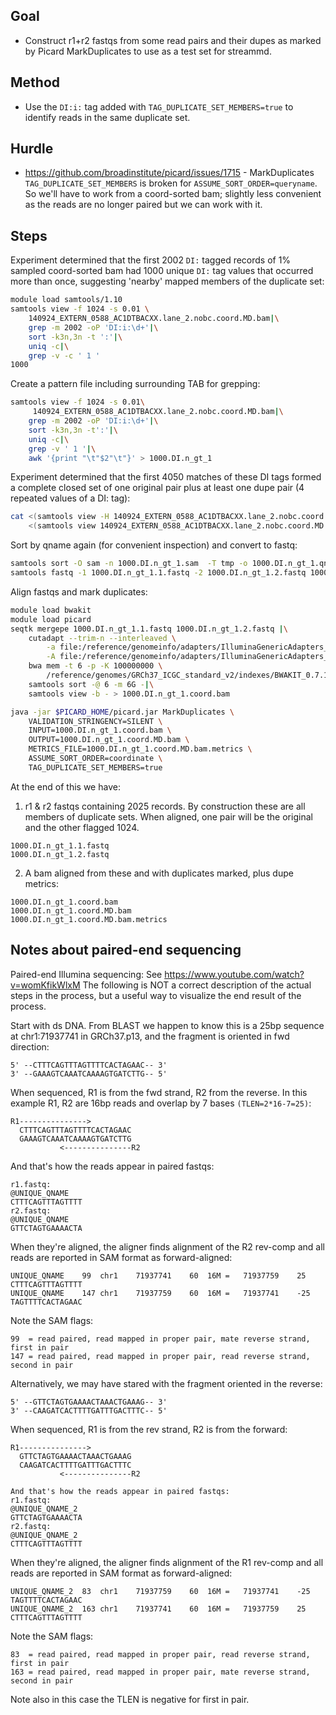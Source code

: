 ## Goal

* Construct r1+r2 fastqs from some read pairs and their dupes as marked by
  Picard MarkDuplicates to use as a test set for streammd.

## Method

* Use the `DI:i:` tag added with `TAG_DUPLICATE_SET_MEMBERS=true` to identify
  reads in the same duplicate set.

## Hurdle

* https://github.com/broadinstitute/picard/issues/1715 - MarkDuplicates
  `TAG_DUPLICATE_SET_MEMBERS` is broken for `ASSUME_SORT_ORDER=queryname`.
  So we'll have to work from a coord-sorted bam; slightly less convenient as
  the reads are no longer paired but we can work with it.

## Steps

Experiment determined that the first 2002 `DI:` tagged records of 1% sampled
coord-sorted bam had 1000 unique `DI:` tag values that occurred more than once,
suggesting 'nearby' mapped members of the duplicate set:
```bash
module load samtools/1.10
samtools view -f 1024 -s 0.01 \
	140924_EXTERN_0588_AC1DTBACXX.lane_2.nobc.coord.MD.bam|\
	grep -m 2002 -oP 'DI:i:\d+'|\
	sort -k3n,3n -t ':'|\
	uniq -c|\
	grep -v -c ' 1 '
1000
```

Create a pattern file including surrounding TAB for grepping:
```bash
samtools view -f 1024 -s 0.01\
	 140924_EXTERN_0588_AC1DTBACXX.lane_2.nobc.coord.MD.bam|\
	grep -m 2002 -oP 'DI:i:\d+'|\
	sort -k3n,3n -t':'|\
	uniq -c|\
	grep -v ' 1 '|\
	awk '{print "\t"$2"\t"}' > 1000.DI.n_gt_1
```

Experiment determined that the first 4050 matches of these DI tags formed a
complete closed set of one original pair plus at least one dupe pair (4 repeated
values of a DI: tag):
```bash
cat <(samtools view -H 140924_EXTERN_0588_AC1DTBACXX.lane_2.nobc.coord.MD.bam)\
	<(samtools view 140924_EXTERN_0588_AC1DTBACXX.lane_2.nobc.coord.MD.bam|grep -m 4050 -f 1000.DI.n_gt_1) > 1000.DI.n_gt_1.sam
```

Sort by qname again (for convenient inspection) and convert to fastq:
```bash
samtools sort -O sam -n 1000.DI.n_gt_1.sam  -T tmp -o 1000.DI.n_gt_1.qname.sam
samtools fastq -1 1000.DI.n_gt_1.1.fastq -2 1000.DI.n_gt_1.2.fastq 1000.DI.n_gt_1.qname.sam
```

Align fastqs and mark duplicates:
```bash
module load bwakit
module load picard
seqtk mergepe 1000.DI.n_gt_1.1.fastq 1000.DI.n_gt_1.2.fastq |\
	cutadapt --trim-n --interleaved \
		-a file:/reference/genomeinfo/adapters/IlluminaGenericAdapters_R1.fa \
		-A file:/reference/genomeinfo/adapters/IlluminaGenericAdapters_R2.fa -|\
	bwa mem -t 6 -p -K 100000000 \
		/reference/genomes/GRCh37_ICGC_standard_v2/indexes/BWAKIT_0.7.12/GRCh37_ICGC_standard_v2.fa - 2>/dev/null |\
	samtools sort -@ 6 -m 6G -|\
	samtools view -b - > 1000.DI.n_gt_1.coord.bam

java -jar $PICARD_HOME/picard.jar MarkDuplicates \
	VALIDATION_STRINGENCY=SILENT \
	INPUT=1000.DI.n_gt_1.coord.bam \
	OUTPUT=1000.DI.n_gt_1.coord.MD.bam \
	METRICS_FILE=1000.DI.n_gt_1.coord.MD.bam.metrics \
	ASSUME_SORT_ORDER=coordinate \
	TAG_DUPLICATE_SET_MEMBERS=true
```
At the end of this we have:

1. r1 & r2 fastqs containing 2025 records. By construction these are all
   members of duplicate sets. When aligned, one pair will be the original
   and the other flagged 1024.
```
1000.DI.n_gt_1.1.fastq
1000.DI.n_gt_1.2.fastq
```

2. A bam aligned from these and with duplicates marked, plus dupe metrics:
```
1000.DI.n_gt_1.coord.bam
1000.DI.n_gt_1.coord.MD.bam
1000.DI.n_gt_1.coord.MD.bam.metrics
```

## Notes about paired-end sequencing

Paired-end Illumina sequencing: See https://www.youtube.com/watch?v=womKfikWlxM
The following is NOT a correct description of the actual steps in the process,
but a useful way to visualize the end result of the process.

Start with ds DNA. From BLAST we happen to know this is a 25bp sequence at
chr1:71937741 in GRCh37.p13, and the fragment is oriented in fwd direction:

```
5' --CTTTCAGTTTAGTTTTCACTAGAAC-- 3'
3' --GAAAGTCAAATCAAAAGTGATCTTG-- 5' 
```

When sequenced, R1 is from the fwd strand, R2 from the reverse. In this
example R1, R2 are 16bp reads and overlap by 7 bases `(TLEN=2*16-7=25)`:

```
R1--------------->
  CTTTCAGTTTAGTTTTCACTAGAAC
  GAAAGTCAAATCAAAAGTGATCTTG
           <---------------R2
```

And that's how the reads appear in paired fastqs:

```
r1.fastq:
@UNIQUE_QNAME
CTTTCAGTTTAGTTTT
r2.fastq:
@UNIQUE_QNAME
GTTCTAGTGAAAACTA
```

When they're aligned, the aligner finds alignment of the R2 rev-comp and all
reads are reported in SAM format as forward-aligned:

```
UNIQUE_QNAME	99	chr1	71937741	60	16M	=	71937759	25	CTTTCAGTTTAGTTTT
UNIQUE_QNAME	147	chr1	71937759	60	16M	=	71937741	-25	TAGTTTTCACTAGAAC
```

Note the SAM flags:
```
99  = read paired, read mapped in proper pair, mate reverse strand, first in pair
147 = read paired, read mapped in proper pair, read reverse strand, second in pair
```

Alternatively, we may have stared with the fragment oriented in the reverse:

```
5' --GTTCTAGTGAAAACTAAACTGAAAG-- 3'
3' --CAAGATCACTTTTGATTTGACTTTC-- 5' 
```

When sequenced, R1 is from the rev strand, R2 is from the forward:

```
R1--------------->
  GTTCTAGTGAAAACTAAACTGAAAG
  CAAGATCACTTTTGATTTGACTTTC
           <---------------R2
```

```
And that's how the reads appear in paired fastqs:
r1.fastq:
@UNIQUE_QNAME_2
GTTCTAGTGAAAACTA
r2.fastq:
@UNIQUE_QNAME_2
CTTTCAGTTTAGTTTT
```

When they're aligned, the aligner finds alignment of the R1 rev-comp and all
reads are reported in SAM format as forward-aligned:

```
UNIQUE_QNAME_2	83	chr1	71937759	60	16M	=	71937741	-25	TAGTTTTCACTAGAAC
UNIQUE_QNAME_2	163	chr1	71937741	60	16M	=	71937759	25	CTTTCAGTTTAGTTTT
```

Note the SAM flags:
```
83  = read paired, read mapped in proper pair, read reverse strand, first in pair
163 = read paired, read mapped in proper pair, mate reverse strand, second in pair
```

Note also in this case the TLEN is negative for first in pair.
